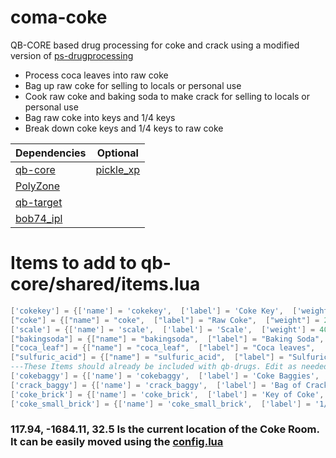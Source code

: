# coma-coke
QB-CORE based drug processing for coke and crack using a modified version of [ps-drugprocessing](https://github.com/Project-Sloth/ps-drugprocessing)
<ul>
<li>Process coca leaves into raw coke</li>
<li>Bag up raw coke for selling to locals or personal use</li>
<li>Cook raw coke and baking soda to make crack for selling to locals or personal use</li>
<li>Bag raw coke into keys and 1/4 keys</li>
<li>Break down coke keys and 1/4 keys to raw coke</li>
</ul>

| Dependencies  | Optional |
| ------------- | ------------- |
| [qb-core](https://github.com/qbcore-framework/qb-core)    | [pickle_xp](https://github.com/PickleModifications/pickle_xp)  |
| [PolyZone](https://github.com/mkafrin/PolyZone)  | 
| [qb-target](https://github.com/qbcore-framework/qb-target)  |               
| [bob74_ipl](https://github.com/Bob74/bob74_ipl)  |            


# Items to add to qb-core/shared/items.lua
```lua
['cokekey'] = {['name'] = 'cokekey',  ['label'] = 'Coke Key',  ['weight'] = 5,  ['type'] = 'item',  ['image'] = 'coma-coke-key.png',  ['unique'] = false,  ['useable'] = false,  ['shouldClose'] = false,  ['combinable'] = nil,  ['description'] = 'Key to the coke room'},
["coke"] = {["name"] = "coke",  ["label"] = "Raw Coke",  ["weight"] = 2,  ["type"] = "item",  ["image"] = "coke.png",  ["unique"] = false,  ["useable"] = false,  ["shouldClose"] = false,  ["combinable"] = nil,  ["description"] = "Unprocessed Coke"},
['scale'] = {['name'] = 'scale',  ['label'] = 'Scale',  ['weight'] = 400,  ['type'] = 'item',  ['image'] = 'finescale.png',  ['unique'] = false,  ['useable'] = false,  ['shouldClose'] = false,  ['combinable'] = nil,   ['description'] = 'Tools of the trade'},
["bakingsoda"] = {["name"] = "bakingsoda",  ["label"] = "Baking Soda",  ["weight"] = 200,  ["type"] = "item",  ["image"] = "bakingsoda.png",  ["unique"] = false,  ["useable"] = false,  ["shouldClose"] = false,  ["combinable"] = nil,  ["description"] = "Baking Soda"},
["coca_leaf"] = {["name"] = "coca_leaf",  ["label"] = "Coca leaves",  ["weight"] = 400,  ["type"] = "item",  ["image"] = "coca_leaf.png",  ["unique"] = false,  ["useable"] = false, 	["shouldClose"] = false,  ["combinable"] = nil,  ["description"] = "Unprocessed Coca leaves"},
["sulfuric_acid"] = {["name"] = "sulfuric_acid",  ["label"] = "Sulfuric Acid",  ["weight"] = 1000,  ["type"] = "item",  ["image"] = "sulfuric_acid.png",  ["unique"] = false,  ["useable"] = false,  ["shouldClose"] = false,  ["combinable"] = nil,  ["description"] = "Chemicals, handle with care!"},
---These Items should already be included with qb-drugs. Edit as needed or add if you do not have them
['cokebaggy'] = {['name'] = 'cokebaggy',  ['label'] = 'Coke Baggies',  ['weight'] = 2,  ['type'] = 'item',  ['image'] = 'cocaine_baggy.png',  ['unique'] = false,  ['useable'] = true,  ['shouldClose'] = true,  ['combinable'] = nil,  ['description'] = 'To get happy real quick'},
['crack_baggy'] = {['name'] = 'crack_baggy',  ['label'] = 'Bag of Crack',  ['weight'] = 2,  ['type'] = 'item',  ['image'] = 'crack_baggy.png',  ['unique'] = false,  ['useable'] = true,  ['shouldClose'] = true,  ['combinable'] = nil,  ['description'] = 'To get happy faster'},
['coke_brick'] = {['name'] = 'coke_brick',  ['label'] = 'Key of Coke',  ['weight'] = 1000,  ['type'] = 'item',  ['image'] = 'coke_brick.png',  ['unique'] = true,  ['useable'] = false,  ['shouldClose'] = true,['combinable'] = nil,  ['description'] = 'Ready for distribution'},
['coke_small_brick'] = {['name'] = 'coke_small_brick',  ['label'] = '1/4 Key of Coke',  ['weight'] = 250,  ['type'] = 'item',  ['image'] = 'coke_small_brick.png',  ['unique'] = true,  ['useable'] = false,  ['shouldClose'] = true,  ['combinable'] = nil,   ['description'] = 'Ready for distribution'},
```

### 117.94, -1684.11, 32.5 Is the current location of the Coke Room. It can be easily moved using the [config.lua](https://github.com/comaFX/coma-coke/blob/main/config.lua)
